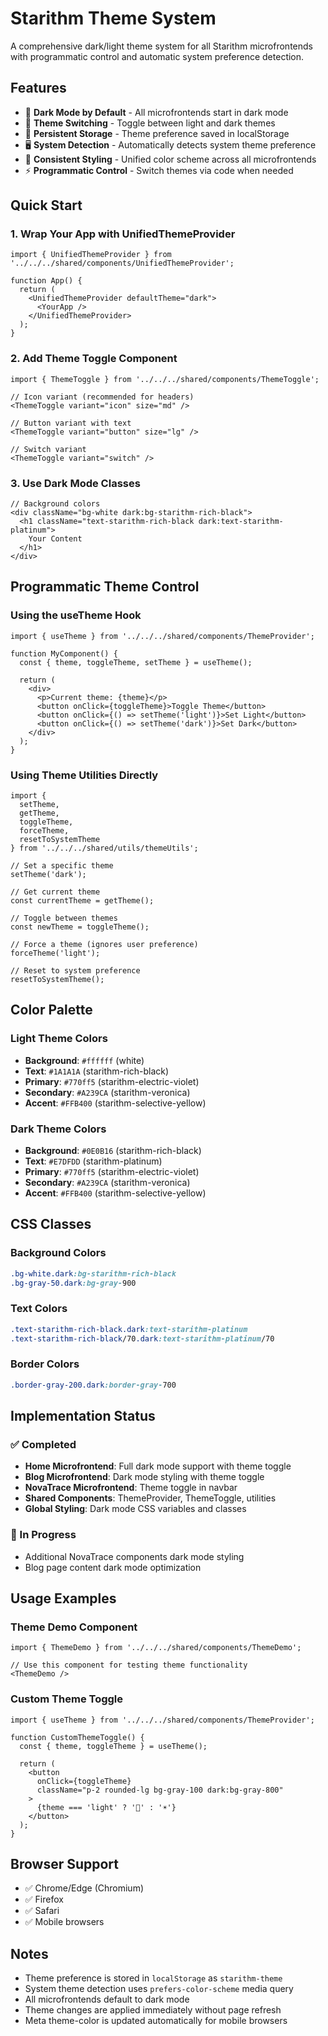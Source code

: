 # Starithm Theme System

A comprehensive dark/light theme system for all Starithm microfrontends with programmatic control and automatic system preference detection.

## Features

- 🌙 **Dark Mode by Default** - All microfrontends start in dark mode
- 🔄 **Theme Switching** - Toggle between light and dark themes
- 💾 **Persistent Storage** - Theme preference saved in localStorage
- 🖥️ **System Detection** - Automatically detects system theme preference
- 🎨 **Consistent Styling** - Unified color scheme across all microfrontends
- ⚡ **Programmatic Control** - Switch themes via code when needed

## Quick Start

### 1. Wrap Your App with UnifiedThemeProvider

```tsx
import { UnifiedThemeProvider } from '../../../shared/components/UnifiedThemeProvider';

function App() {
  return (
    <UnifiedThemeProvider defaultTheme="dark">
      <YourApp />
    </UnifiedThemeProvider>
  );
}
```

### 2. Add Theme Toggle Component

```tsx
import { ThemeToggle } from '../../../shared/components/ThemeToggle';

// Icon variant (recommended for headers)
<ThemeToggle variant="icon" size="md" />

// Button variant with text
<ThemeToggle variant="button" size="lg" />

// Switch variant
<ThemeToggle variant="switch" />
```

### 3. Use Dark Mode Classes

```tsx
// Background colors
<div className="bg-white dark:bg-starithm-rich-black">
  <h1 className="text-starithm-rich-black dark:text-starithm-platinum">
    Your Content
  </h1>
</div>
```

## Programmatic Theme Control

### Using the useTheme Hook

```tsx
import { useTheme } from '../../../shared/components/ThemeProvider';

function MyComponent() {
  const { theme, toggleTheme, setTheme } = useTheme();
  
  return (
    <div>
      <p>Current theme: {theme}</p>
      <button onClick={toggleTheme}>Toggle Theme</button>
      <button onClick={() => setTheme('light')}>Set Light</button>
      <button onClick={() => setTheme('dark')}>Set Dark</button>
    </div>
  );
}
```

### Using Theme Utilities Directly

```tsx
import { 
  setTheme, 
  getTheme, 
  toggleTheme, 
  forceTheme, 
  resetToSystemTheme 
} from '../../../shared/utils/themeUtils';

// Set a specific theme
setTheme('dark');

// Get current theme
const currentTheme = getTheme();

// Toggle between themes
const newTheme = toggleTheme();

// Force a theme (ignores user preference)
forceTheme('light');

// Reset to system preference
resetToSystemTheme();
```

## Color Palette

### Light Theme Colors
- **Background**: `#ffffff` (white)
- **Text**: `#1A1A1A` (starithm-rich-black)
- **Primary**: `#770ff5` (starithm-electric-violet)
- **Secondary**: `#A239CA` (starithm-veronica)
- **Accent**: `#FFB400` (starithm-selective-yellow)

### Dark Theme Colors
- **Background**: `#0E0B16` (starithm-rich-black)
- **Text**: `#E7DFDD` (starithm-platinum)
- **Primary**: `#770ff5` (starithm-electric-violet)
- **Secondary**: `#A239CA` (starithm-veronica)
- **Accent**: `#FFB400` (starithm-selective-yellow)

## CSS Classes

### Background Colors
```css
.bg-white.dark:bg-starithm-rich-black
.bg-gray-50.dark:bg-gray-900
```

### Text Colors
```css
.text-starithm-rich-black.dark:text-starithm-platinum
.text-starithm-rich-black/70.dark:text-starithm-platinum/70
```

### Border Colors
```css
.border-gray-200.dark:border-gray-700
```

## Implementation Status

### ✅ Completed
- **Home Microfrontend**: Full dark mode support with theme toggle
- **Blog Microfrontend**: Dark mode styling with theme toggle
- **NovaTrace Microfrontend**: Theme toggle in navbar
- **Shared Components**: ThemeProvider, ThemeToggle, utilities
- **Global Styling**: Dark mode CSS variables and classes

### 🔄 In Progress
- Additional NovaTrace components dark mode styling
- Blog page content dark mode optimization

## Usage Examples

### Theme Demo Component

```tsx
import { ThemeDemo } from '../../../shared/components/ThemeDemo';

// Use this component for testing theme functionality
<ThemeDemo />
```

### Custom Theme Toggle

```tsx
import { useTheme } from '../../../shared/components/ThemeProvider';

function CustomThemeToggle() {
  const { theme, toggleTheme } = useTheme();
  
  return (
    <button 
      onClick={toggleTheme}
      className="p-2 rounded-lg bg-gray-100 dark:bg-gray-800"
    >
      {theme === 'light' ? '🌙' : '☀️'}
    </button>
  );
}
```

## Browser Support

- ✅ Chrome/Edge (Chromium)
- ✅ Firefox
- ✅ Safari
- ✅ Mobile browsers

## Notes

- Theme preference is stored in `localStorage` as `starithm-theme`
- System theme detection uses `prefers-color-scheme` media query
- All microfrontends default to dark mode
- Theme changes are applied immediately without page refresh
- Meta theme-color is updated automatically for mobile browsers
